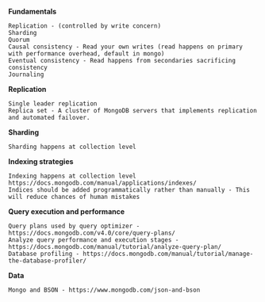 
**Fundamentals**

    Replication - (controlled by write concern)
    Sharding
    Quorum
    Causal consistency - Read your own writes (read happens on primary with performance overhead, default in mongo)
    Eventual consistency - Read happens from secondaries sacrificing consistency
    Journaling


**Replication**
  
    Single leader replication 
    Replica set - A cluster of MongoDB servers that implements replication and automated failover.
  
**Sharding**

    Sharding happens at collection level 

**Indexing strategies**

    Indexing happens at collection level
    https://docs.mongodb.com/manual/applications/indexes/
    Indices should be added programmatically rather than manually - This will reduce chances of human mistakes 

**Query execution and performance**

    Query plans used by query optimizer - https://docs.mongodb.com/v4.0/core/query-plans/
    Analyze query performance and execution stages - https://docs.mongodb.com/manual/tutorial/analyze-query-plan/
    Database profiling - https://docs.mongodb.com/manual/tutorial/manage-the-database-profiler/

**Data**

    Mongo and BSON - https://www.mongodb.com/json-and-bson

